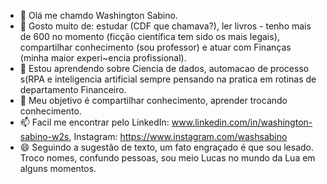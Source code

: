 - 👋 Olá me chamdo Washington Sabino.
- 👀 Gosto muito de: estudar (CDF que chamava?), ler livros - tenho mais de 600 no momento (ficção científica tem sido os mais legais), compartilhar conhecimento (sou professor) e atuar com Finanças (minha maior experi~encia profissional).
- 🌱 Estou aprendendo sobre Ciencia de dados, automacao de processo s(RPA e inteligencia artificial sempre pensando na pratica em rotinas de departamento Financeiro.
- 💞️ Meu objetivo é compartilhar conhecimento, aprender trocando conhecimento.
- 📫 Facil me encontrar pelo LinkedIn: www.linkedin.com/in/washington-sabino-w2s, Instagram: https://www.instagram.com/washsabino
- 😄 Seguindo a sugestão de texto, um fato engraçado é que sou lesado. Troco nomes, confundo pessoas, sou meio Lucas no mundo da Lua em alguns momentos.


<!---
washsabino/washsabino is a ✨ special ✨ repository because its `README.md` (this file) appears on your GitHub profile.
You can click the Preview link to take a look at your changes.
--->
